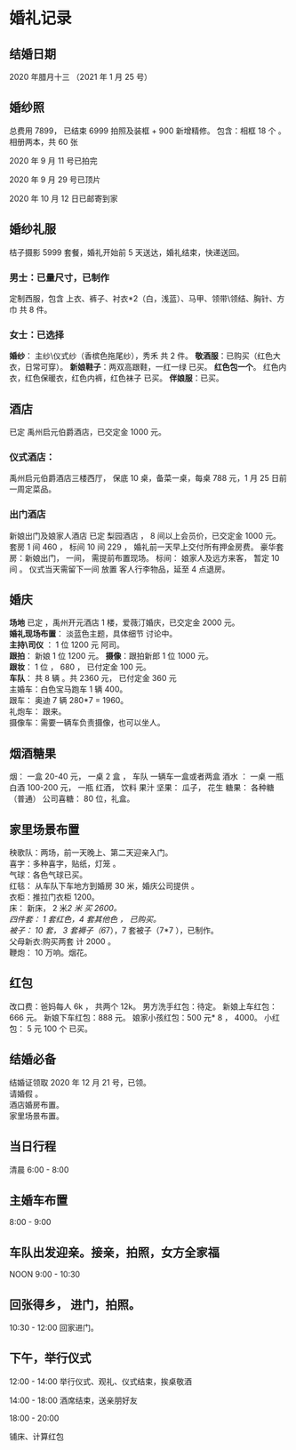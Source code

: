 # 婚礼记录

## 结婚日期

2020 年腊月十三 （2021 年 1 月 25 号）

## 婚纱照

总费用 7899， 已结束
6999 拍照及装框 + 900 新增精修。
包含：相框 18 个 。 相册两本，共 60 张

2020 年 9 月 11 号已拍完

2020 年 9 月 29 号已顶片

2020 年 10 月 12 日已邮寄到家

## 婚纱礼服

桔子摄影 5999 套餐，婚礼开始前 5 天送达，婚礼结束，快递送回。

### 男士：已量尺寸，已制作

定制西服，包含 上衣、裤子、衬衣\*2（白，浅蓝）、马甲、领带\领结、胸针、方巾 共 8 件。

### 女士：已选择

**婚纱**： 主纱\仪式纱（香槟色拖尾纱），秀禾 共 2 件。
**敬酒服**：已购买（红色大衣，日常可穿）。
**新娘鞋子**：两双高跟鞋，一红一绿 已买。
**红色包一个**。
红色内衣，红色保暖衣，红色内裤，红色袜子 已买。
**伴娘服**：已买。

## 酒店

已定 禹州启元伯爵酒店，已交定金 1000 元。

### 仪式酒店：

禹州启元伯爵酒店三楼西厅， 保底 10 桌，备菜一桌，每桌 788 元，1 月 25 日前一周定菜品。

### 出门酒店

新娘出门及娘家人酒店 已定 梨园酒店 ， 8 间以上会员价，已交定金 1000 元。
套房 1 间 460 ， 标间 10 间 229 ， 婚礼前一天早上交付所有押金房费。
豪华套房：新娘出门， 一间， 需提前布置现场。
标间： 娘家人及远方来客， 暂定 10 间 。
仪式当天需留下一间 放置 客人行李物品，延至 4 点退房。

## 婚庆

**场地** 已定 ，禹州开元酒店 1 楼，爱薇汀婚庆，已交定金 2000 元。  
**婚礼现场布置**： 淡蓝色主题，具体细节 讨论中。  
**主持\司仪** ： 1 位 1200 元 阿司。  
**跟拍**： 新娘 1 位 1200 元。
**摄像**：跟拍新郎 1 位 1000 元。  
**跟妆**： 1 位 ， 680 ， 已付定金 100 元。  
**车队**： 共 8 辆 。共 2360 元， 已付定金 360 元  
 主婚车：白色宝马跑车 1 辆 400。  
 跟车： 奥迪 7 辆 280\*7 = 1960。  
 礼炮车： 跟来。  
摄像车：需要一辆车负责摄像，也可以坐人。

## 烟酒糖果

烟： 一盒 20-40 元， 一桌 2 盒 ， 车队 一辆车一盒或者两盒
酒水 ： 一桌 一瓶白酒 100-200 元， 一瓶 红酒， 饮料 果汁
坚果： 瓜子， 花生
糖果： 各种糖（普通）
公司喜糖： 80 位，礼盒。

## 家里场景布置

秧歌队：两场，前一天晚上、第二天迎亲入门。  
喜字：多种喜字，贴纸，灯笼 。  
气球：各色气球已买。  
红毯： 从车队下车地方到婚房 30 米，婚庆公司提供 。  
衣柜：推拉门衣柜 1200。  
床： 新床， 2 米*2 米 买 2600。  
四件套： 1 套红色，4 套其他色 ， 已购买。  
被子： 10 套， 3 套褥子（6*7），7 套被子（7\*7 ），已制作。  
父母新衣:购买两套 计 2000 。  
鞭炮： 10 万响。烟花。

## 红包

改口费：爸妈每人 6k ， 共两个 12k。
男方洗手红包：待定。
新娘上车红包：666 元。
新娘下车红包：888 元。
娘家小孩红包：500 元\* 8 ， 4000。
小红包： 5 元 100 个 已买。

## 结婚必备

结婚证领取 2020 年 12 月 21 号，已领。  
请婚假 。  
酒店婚房布置。  
家里场景布置。

## 当日行程

清晨
6:00 - 8:00

## 主婚车布置

8:00 - 9:00

## 车队出发迎亲。接亲，拍照，女方全家福

NOON
9:00 - 10:30

## 回张得乡， 进门，拍照。

10:30 - 12:00
回家进门。

## 下午，举行仪式

12:00 - 14:00
举行仪式、观礼、仪式结束，挨桌敬酒

14:00 - 18:00
酒席结束，送亲朋好友

18:00 - 20:00

铺床、计算红包
